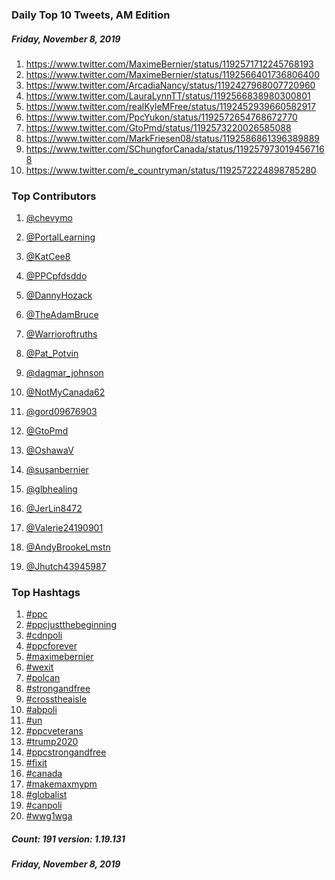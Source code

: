 ### Daily Top 10 Tweets, AM Edition
##### Friday, November 8, 2019
 1) https://www.twitter.com/MaximeBernier/status/1192571712245768193
 2) https://www.twitter.com/MaximeBernier/status/1192566401736806400
 3) https://www.twitter.com/ArcadiaNancy/status/1192427968007720960
 4) https://www.twitter.com/LauraLynnTT/status/1192566838980300801
 5) https://www.twitter.com/realKyleMFree/status/1192452939660582917
 6) https://www.twitter.com/PpcYukon/status/1192572654768672770
 7) https://www.twitter.com/GtoPmd/status/1192573220026585088
 8) https://www.twitter.com/MarkFriesen08/status/1192586861396389889
 9) https://www.twitter.com/SChungforCanada/status/1192579730194567168
10) https://www.twitter.com/e_countryman/status/1192572224898785280

### Top Contributors
  1) [@chevymo](https://www.twitter.com/chevymo)
  2) [@PortalLearning](https://www.twitter.com/PortalLearning)
  3) [@KatCee8](https://www.twitter.com/KatCee8)
  4) [@PPCpfdsddo](https://www.twitter.com/PPCpfdsddo)
  5) [@DannyHozack](https://www.twitter.com/DannyHozack)
  6) [@TheAdamBruce](https://www.twitter.com/TheAdamBruce)
  7) [@Warrioroftruths](https://www.twitter.com/Warrioroftruths)
  8) [@Pat_Potvin](https://www.twitter.com/Pat_Potvin)
  9) [@dagmar_johnson](https://www.twitter.com/dagmar_johnson)
 10) [@NotMyCanada62](https://www.twitter.com/NotMyCanada62)

 11) [@gord09676903](https://www.twitter.com/gord09676903)
 12) [@GtoPmd](https://www.twitter.com/GtoPmd)
 13) [@OshawaV](https://www.twitter.com/OshawaV)
 14) [@susanbernier](https://www.twitter.com/susanbernier)
 15) [@glbhealing](https://www.twitter.com/glbhealing)
 16) [@JerLin8472](https://www.twitter.com/JerLin8472)
 17) [@Valerie24190901](https://www.twitter.com/Valerie24190901)
 18) [@AndyBrookeLmstn](https://www.twitter.com/AndyBrookeLmstn)
 19) [@Jhutch43945987](https://www.twitter.com/Jhutch43945987)


### Top Hashtags

  1) [#ppc](https://www.twitter.com/hashtag/ppc)
  2) [#ppcjustthebeginning](https://www.twitter.com/hashtag/ppcjustthebeginning)
  3) [#cdnpoli](https://www.twitter.com/hashtag/cdnpoli)
  4) [#ppcforever](https://www.twitter.com/hashtag/ppcforever)
  5) [#maximebernier](https://www.twitter.com/hashtag/maximebernier)
  6) [#wexit](https://www.twitter.com/hashtag/wexit)
  7) [#polcan](https://www.twitter.com/hashtag/polcan)
  8) [#strongandfree](https://www.twitter.com/hashtag/strongandfree)
  9) [#crosstheaisle](https://www.twitter.com/hashtag/crosstheaisle)
 10) [#abpoli](https://www.twitter.com/hashtag/abpoli)
 11) [#un](https://www.twitter.com/hashtag/un)
 12) [#ppcveterans](https://www.twitter.com/hashtag/ppcveterans)
 13) [#trump2020](https://www.twitter.com/hashtag/trump2020)
 14) [#ppcstrongandfree](https://www.twitter.com/hashtag/ppcstrongandfree)
 15) [#fixit](https://www.twitter.com/hashtag/fixit)
 16) [#canada](https://www.twitter.com/hashtag/canada)
 17) [#makemaxmypm](https://www.twitter.com/hashtag/makemaxmypm)
 18) [#globalist](https://www.twitter.com/hashtag/globalist)
 19) [#canpoli](https://www.twitter.com/hashtag/canpoli)
 20) [#wwg1wga](https://www.twitter.com/hashtag/wwg1wga)

##### Count: 191	version: 1.19.131
##### Friday, November 8, 2019


